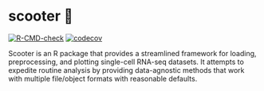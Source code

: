 # scooter 🛴

<!-- badges: start -->
[![R-CMD-check](https://github.com/igordot/scooter/actions/workflows/R-CMD-check.yaml/badge.svg)](https://github.com/igordot/scooter/actions/workflows/R-CMD-check.yaml)
[![codecov](https://codecov.io/gh/igordot/scooter/branch/master/graph/badge.svg)](https://codecov.io/gh/igordot/scooter)
<!-- badges: end -->

Scooter is an R package that provides a streamlined framework for loading, preprocessing, and plotting single-cell RNA-seq datasets.
It attempts to expedite routine analysis by providing data-agnostic methods that work with multiple file/object formats with reasonable defaults.
